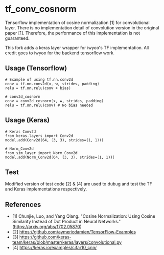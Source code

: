 # tf_conv_cosnorm
Tensorflow implementation of cosine normalization [1] for convolutional layer.
There is no implementation detail of convolution version in the original paper [1].
Therefore, the performance of this implementation is not guaranteed.

This fork adds a keras layer wrapper for iwyoo's TF implementation. All credit goes to iwyoo for the backend tensorflow work.

## Usage (Tensorflow)
```
# Example of using tf.nn.conv2d
conv = tf.nn.conv2d(x, w, strides, padding)
relu = tf.nn.relu(conv + bias)

# conv2d_cosnorm
conv = conv2d_cosnorm(x, w, strides, padding)
relu = tf.nn.relu(conv) # No bias needed
```

## Usage (Keras)
```
# Keras Conv2d
from keras.layers import Conv2d
model.add(Conv2d(64, (3, 3), strides=(1, 1)))

# Norm_Conv2d
from sim_layer import Norm_Conv2d
model.add(Norm_Conv2d(64, (3, 3), strides=(1, 1)))
```

## Test
Modified version of test code [2] & [4] are used to dubug and test the TF and Keras implementations respectively.

## References
- [1] Chunjie, Luo, and Yang Qiang. "Cosine Normalization: Using Cosine Similarity Instead of Dot Product in Neural Networks." (https://arxiv.org/abs/1702.05870)
- [2] https://github.com/aymericdamien/TensorFlow-Examples
- [3] https://github.com/keras-team/keras/blob/master/keras/layers/convolutional.py
- [4] https://keras.io/examples/cifar10_cnn/